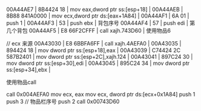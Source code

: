 00A44AE7 | 8B4424 18            | mov eax,dword ptr ss:[esp+18]      |
00A44AEB | 8B88 841A0000        | mov ecx,dword ptr ds:[eax+1A84]    | 
00A44AF1 | 6A 01                | push 1                             | 
00A44AF3 | 53                   | push ebx                           | 背包序号
00A44AF4 | 57                   | push edi                           | 第几个背包
00A44AF5 | E8 66F2CFFF          | call xajh.743D60                   | 使用物品6

// ecx 来源
00A43030 | E8 6BBFA6FF          | call xajh.4AEFA0                   |
00A43035 | 894424 18            | mov dword ptr ss:[esp+18],eax      |
00A43039 | C74424 2C 587B2401   | mov dword ptr ss:[esp+2C],xajh.124 |
00A43041 | 897C24 30            | mov dword ptr ss:[esp+30],edi      |
00A43045 | 895C24 34            | mov dword ptr ss:[esp+34],ebx      |



使用物品call

call 0x004AEFA0
mov ecx, eax
mov ecx, dword ptr ds:[ecx+0x1A84]
push 1
push 3 // 物品栏序号
push 2
call 0x00743D60

